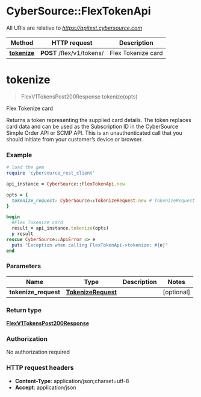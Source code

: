 # CyberSource::FlexTokenApi

All URIs are relative to *https://apitest.cybersource.com*

Method | HTTP request | Description
------------- | ------------- | -------------
[**tokenize**](FlexTokenApi.md#tokenize) | **POST** /flex/v1/tokens/ | Flex Tokenize card


# **tokenize**
> FlexV1TokensPost200Response tokenize(opts)

Flex Tokenize card

Returns a token representing the supplied card details. The token replaces card data and can be used as the Subscription ID in the CyberSource Simple Order API or SCMP API. This is an unauthenticated call that you should initiate from your customer’s device or browser.

### Example
```ruby
# load the gem
require 'cybersource_rest_client'

api_instance = CyberSource::FlexTokenApi.new

opts = { 
  tokenize_request: CyberSource::TokenizeRequest.new # TokenizeRequest | 
}

begin
  #Flex Tokenize card
  result = api_instance.tokenize(opts)
  p result
rescue CyberSource::ApiError => e
  puts "Exception when calling FlexTokenApi->tokenize: #{e}"
end
```

### Parameters

Name | Type | Description  | Notes
------------- | ------------- | ------------- | -------------
 **tokenize_request** | [**TokenizeRequest**](TokenizeRequest.md)|  | [optional] 

### Return type

[**FlexV1TokensPost200Response**](FlexV1TokensPost200Response.md)

### Authorization

No authorization required

### HTTP request headers

 - **Content-Type**: application/json;charset=utf-8
 - **Accept**: application/json



